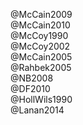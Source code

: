 @McCain2009  
@McCain2010  
@McCoy1990  
@McCoy2002  
@McCain2005  
@Rahbek2005  
@NB2008  
@DF2010  
@HollWils1990  
@Lanan2014  
